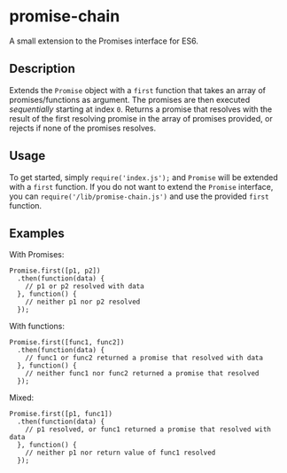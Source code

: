 # promise-chain
A small extension to the Promises interface for ES6.

## Description
Extends the `Promise` object with a `first` function that takes an array of promises/functions as argument. The promises are then executed _sequentially_ starting at index `0`. Returns a promise that resolves with the result of the first resolving promise in the array of promises provided, or rejects if none of the promises resolves.

## Usage
To get started, simply `require('index.js');` and `Promise` will be extended with a `first` function. If you do not want to extend the `Promise` interface, you can `require('/lib/promise-chain.js')` and use the provided `first` function.

## Examples
With Promises:
```
Promise.first([p1, p2])
  .then(function(data) {
    // p1 or p2 resolved with data
  }, function() {
    // neither p1 nor p2 resolved
  });
```

With functions:
```
Promise.first([func1, func2])
  .then(function(data) {
    // func1 or func2 returned a promise that resolved with data
  }, function() {
    // neither func1 nor func2 returned a promise that resolved
  });
```

Mixed:
```
Promise.first([p1, func1])
  .then(function(data) {
    // p1 resolved, or func1 returned a promise that resolved with data
  }, function() {
    // neither p1 nor return value of func1 resolved
  });
```

